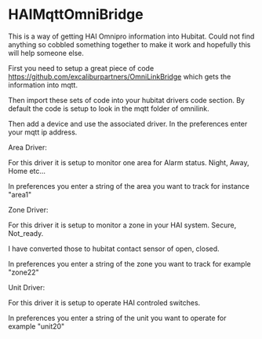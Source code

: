 # HAIMqttOmniBridge

This is a way of getting HAI Omnipro information into Hubitat.   Could not find anything so cobbled something together to make it work and hopefully this will help someone else.

First you need to setup a great piece of code https://github.com/excaliburpartners/OmniLinkBridge  which gets the information into mqtt.

Then import these sets of code into your hubitat drivers code section.  By default the code is setup to look in the mqtt folder of omnilink.

Then add a device and use the associated driver.  In the preferences enter your mqtt ip address.


Area Driver:

For this driver it is setup to monitor one area for Alarm status.   Night, Away, Home etc...

In preferences you enter a string of the area you want to track for instance "area1"

Zone Driver:

For this driver it is setup to monitor a zone in your HAI system.   Secure, Not_ready.   

I have converted those to hubitat contact sensor of open, closed.

In preferences you enter a string of the zone you want to track for example "zone22"

Unit Driver:

For this driver it is setup to operate HAI controled switches. 

In preferences you enter a string of the unit you want to operate for example "unit20"


